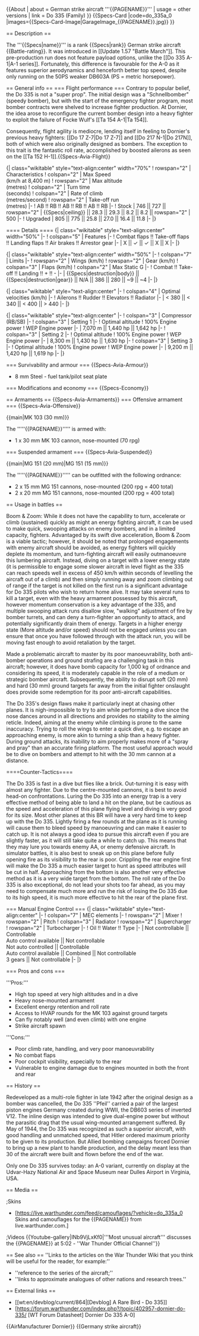 {{About
| about = German strike aircraft '''{{PAGENAME}}'''
| usage = other versions
| link = Do 335 (Family)
}}
{{Specs-Card
|code=do_335a_0
|images={{Specs-Card-Image|GarageImage_{{PAGENAME}}.jpg}}
}}

== Description ==
<!-- ''In the description, the first part should be about the history of and the creation and combat usage of the aircraft, as well as its key features. In the second part, tell the reader about the aircraft in the game. Insert a screenshot of the vehicle, so that if the novice player does not remember the vehicle by name, he will immediately understand what kind of vehicle the article is talking about.'' -->
The '''{{Specs|name}}''' is a rank {{Specs|rank}} German strike aircraft {{Battle-rating}}. It was introduced in [[Update 1.57 "Battle March"]]. This pre-production run does not feature payload options, unlike the [[Do 335 A-1|A-1 series]]. Fortunately, this difference is favourable for the A-0 as it features superior aerodynamics and henceforth better top speed, despite only running on the 50PS weaker DB603A (PS = metric horsepower).

== General info ==
=== Flight performance ===
Contrary to popular belief, the Do 335 is not a "super prop". The initial design was a "Schnellbomber" (speedy bomber), but with the start of the emergency fighter program, most bomber contracts were shelved to increase fighter production. At Dornier, the idea arose to reconfigure the current bomber design into a heavy fighter to exploit the failure of Focke Wulf's [[Ta 154 A-1|Ta 154]].

Consequently, flight agility is mediocre, lending itself in feeling to Dornier's previous heavy fighters: [[Do 17 Z-7|Do 17 Z-7]] and [[Do 217 N-1|Do 217N]], both of which were also originally designed as bombers. The exception to this trait is the fantastic roll rate, accomplished by boosted ailerons as seen on the [[Ta 152 H-1]].{{Specs-Avia-Flight}}
<!-- ''Describe how the aircraft behaves in the air. Speed, manoeuvrability, acceleration and allowable loads - these are the most important characteristics of the vehicle.'' -->

{| class="wikitable" style="text-align:center" width="70%"
! rowspan="2" | Characteristics
! colspan="2" | Max Speed<br>(km/h at 8,400 m)
! rowspan="2" | Max altitude<br>(metres)
! colspan="2" | Turn time<br>(seconds)
! colspan="2" | Rate of climb<br>(metres/second)
! rowspan="2" | Take-off run<br>(metres)
|-
! AB !! RB !! AB !! RB !! AB !! RB
|-
! Stock
| 746 || 727 || rowspan="2" | {{Specs|ceiling}} || 28.3 || 29.3 || 8.2 || 8.2 || rowspan="2" | 500
|-
! Upgraded
| 805 || 775 || 25.8 || 27.0 || 16.4 || 11.8
|-
|}

==== Details ====
{| class="wikitable" style="text-align:center" width="50%"
|-
! colspan="5" | Features
|-
! Combat flaps !! Take-off flaps !! Landing flaps !! Air brakes !! Arrestor gear
|-
| X || ✓ || ✓ || X || X     <!-- ✓ -->
|-
|}

{| class="wikitable" style="text-align:center" width="50%"
|-
! colspan="7" | Limits
|-
! rowspan="2" | Wings (km/h)
! rowspan="2" | Gear (km/h)
! colspan="3" | Flaps (km/h)
! colspan="2" | Max Static G
|-
! Combat !! Take-off !! Landing !! + !! -
|-
| {{Specs|destruction|body}} || {{Specs|destruction|gear}} || N/A || 386 || 280 || ~9 || ~4
|-
|}

{| class="wikitable" style="text-align:center"
|-
! colspan="4" | Optimal velocities (km/h)
|-
! Ailerons !! Rudder !! Elevators !! Radiator
|-
| < 380 || < 340 || < 400 || > 440
|-
|}

{| class="wikitable" style="text-align:center"
|-
! colspan="3" | Compressor (RB/SB)
|-
! colspan="3" | Setting 1
|-
! Optimal altitude
! 100% Engine power
! WEP Engine power
|-
| 7,070 m || 1,440 hp || 1,642 hp
|-
! colspan="3" | Setting 2
|-
! Optimal altitude
! 100% Engine power
! WEP Engine power
|-
| 8,300 m || 1,430 hp || 1,630 hp
|-
! colspan="3" | Setting 3
|-
! Optimal altitude
! 100% Engine power
! WEP Engine power
|-
| 9,200 m || 1,420 hp || 1,619 hp
|-
|}

=== Survivability and armour ===
{{Specs-Avia-Armour}}
<!-- ''Examine the survivability of the aircraft. Note how vulnerable the structure is and how secure the pilot is, whether the fuel tanks are armoured, etc. Describe the armour, if there is any, and also mention the vulnerability of other critical aircraft systems.'' -->

* 8 mm Steel - fuel tank/pilot seat plate

=== Modifications and economy ===
{{Specs-Economy}}

== Armaments ==
{{Specs-Avia-Armaments}}
=== Offensive armament ===
{{Specs-Avia-Offensive}}
<!-- ''Describe the offensive armament of the aircraft, if any. Describe how effective the cannons and machine guns are in a battle, and also what belts or drums are better to use. If there is no offensive weaponry, delete this subsection.'' -->
{{main|MK 103 (30 mm)}}

The '''''{{PAGENAME}}''''' is armed with:

* 1 x 30 mm MK 103 cannon, nose-mounted (70 rpg)

=== Suspended armament ===
{{Specs-Avia-Suspended}}
<!-- ''Describe the aircraft's suspended armament: additional cannons under the wings, bombs, rockets and torpedoes. This section is especially important for bombers and attackers. If there is no suspended weaponry remove this subsection.'' -->
{{main|MG 151 (20 mm)|MG 151 (15 mm)}}

The '''''{{PAGENAME}}''''' can be outfitted with the following ordnance:

* 2 x 15 mm MG 151 cannons, nose-mounted (200 rpg = 400 total)
* 2 x 20 mm MG 151 cannons, nose-mounted (200 rpg = 400 total)

== Usage in battles ==
<!-- ''Describe the tactics of playing in the aircraft, the features of using aircraft in a team and advice on tactics. Refrain from creating a "guide" - do not impose a single point of view, but instead, give the reader food for thought. Examine the most dangerous enemies and give recommendations on fighting them. If necessary, note the specifics of the game in different modes (AB, RB, SB).'' -->

Boom & Zoom: While it does not have the capability to turn, accelerate or climb (sustained) quickly as might an energy fighting aircraft, it can be used to make quick, swooping attacks on enemy bombers, and in a limited capacity, fighters. Advantaged by its swift dive acceleration, Boom & Zoom is a viable tactic; however, it should be noted that prolonged engagements with enemy aircraft should be avoided, as energy fighters will quickly deplete its momentum, and turn-fighting aircraft will easily outmanoeuvre this lumbering aircraft. Instead, diving on a target with a lower energy state (it is permissible to engage some slower aircraft in level flight as the 335 can reach speeds well in excess of 450 km/h within seconds of levelling the aircraft out of a climb) and then simply running away and zoom climbing out of range if the target is not killed on the first run is a significant advantage for Do 335 pilots who wish to return home alive. It may take several runs to kill a target, even with the heavy armament possessed by this aircraft, however momentum conservation is a key advantage of the 335, and multiple swooping attack runs disallow slow, "walking" adjustment of fire by bomber turrets, and can deny a turn-fighter an opportunity to attack, and potentially significantly drain them of energy. Targets in a higher energy state (More altitude and/or speed) should not be engaged unless you can ensure that once you have followed through with the attack run, you will be moving fast enough to avoid retaliation by the target.

Made a problematic aircraft to master by its poor manoeuvrability, both anti-bomber operations and ground strafing are a challenging task in this aircraft; however, it does have bomb capacity for 1,000 kg of ordnance and considering its speed, it is moderately capable in the role of a medium or strategic bomber aircraft. Subsequently, the ability to disrupt soft (20 mm) and hard (30 mm) ground targets far away from the initial fighter onslaught does provide some redemption for its poor anti-aircraft capabilities.

The Do 335's design flaws make it particularly inept at chasing other planes. It is nigh-impossible to try to aim while performing a dive since the nose dances around in all directions and provides no stability to the aiming reticle. Indeed, aiming at the enemy while climbing is prone to the same inaccuracy. Trying to roll the wings to enter a quick dive, e.g. to escape an approaching enemy, is more akin to turning a ship than a heavy fighter. During ground attacks, its inability to aim properly makes more of a "spray and pray" than an accurate firing platform. The most useful approach would be to dive on bombers and attempt to hit with the 30 mm cannon at a distance.

====Counter-Tactics====
<!--What to expect, if it would be in command of the enemy and how to counter it. (i.e. They will most likely BnZ, etc.)-->
The Do 335 is fast in a dive but flies like a brick. Out-turning it is easy with almost any fighter. Due to the centre-mounted cannons, it is best to avoid head-on confrontations. Luring the Do 335 into an energy trap is a very effective method of being able to land a hit on the plane, but be cautious as the speed and acceleration of this plane flying level and diving is very good for its size. Most other planes at this BR will have a very hard time to keep up with the Do 335. Lightly firing a few rounds at the plane as it is running will cause them to bleed speed by manoeuvring and can make it easier to catch up. It is not always a good idea to pursue this aircraft even if you are slightly faster, as it will still take quite a while to catch up. This means that they may lure you towards enemy AA, or enemy defensive aircraft. In simulator battles, it is also best to sneak up on this plane before fully opening fire as its visibility to the rear is poor. Crippling the rear engine first will make the Do 335 a much easier target to hunt as speed attributes will be cut in half. Approaching from the bottom is also another very effective method as it is a very wide target from the bottom. The roll rate of the Do 335 is also exceptional, do not lead your shots too far ahead, as you may need to compensate much more and run the risk of losing the Do 335 due to its high speed, it is much more effective to hit the rear of the plane first.

=== Manual Engine Control ===
{| class="wikitable" style="text-align:center"
|-
! colspan="7" | MEC elements
|-
! rowspan="2" | Mixer
! rowspan="2" | Pitch
! colspan="3" | Radiator
! rowspan="2" | Supercharger
! rowspan="2" | Turbocharger
|-
! Oil !! Water !! Type
|-
| Not controllable || Controllable<br>Auto control available || Not controllable<br>Not auto controlled || Controllable<br>Auto control available || Combined || Not controllable<br>3 gears || Not controllable
|-
|}

=== Pros and cons ===
<!-- ''Summarise and briefly evaluate the vehicle in terms of its characteristics and combat effectiveness. Mark its pros and cons in the bulleted list. Try not to use more than 6 points for each of the characteristics. Avoid using categorical definitions such as "bad", "good" and the like - use substitutions with softer forms such as "inadequate" and "effective".'' -->

'''Pros:'''

* High top speed at very high altitudes and in a dive
* Heavy nose-mounted armament
* Excellent energy retention and roll rate
* Access to HVAP rounds for the MK 103 against ground targets
* Can fly notably well (and even climb) with one engine
* Strike aircraft spawn

'''Cons:'''

* Poor climb rate, handling, and very poor manoeuvrability
* No combat flaps
* Poor cockpit visibility, especially to the rear
* Vulnerable to engine damage due to engines mounted in both the front and rear

== History ==
<!-- ''Describe the history of the creation and combat usage of the aircraft in more detail than in the introduction. If the historical reference turns out to be too long, take it to a separate article, taking a link to the article about the vehicle and adding a block "/History" (example: <nowiki>https://wiki.warthunder.com/(Vehicle-name)/History</nowiki>) and add a link to it here using the <code>main</code> template. Be sure to reference text and sources by using <code><nowiki><ref></ref></nowiki></code>, as well as adding them at the end of the article with <code><nowiki><references /></nowiki></code>. This section may also include the vehicle's dev blog entry (if applicable) and the in-game encyclopedia description (under <code><nowiki>=== In-game description ===</nowiki></code>, also if applicable).'' -->
Redeveloped as a multi-role fighter in late 1942 after the original design as a bomber was cancelled, the Do 335 ''Pfeil'' carried a pair of the largest piston engines Germany created during WWII, the DB603 series of inverted V12. The inline design was intended to give dual-engine power but without the parasitic drag that the usual wing-mounted arrangement suffered. By May of 1944, the Do 335 was recognized as such a superior aircraft, with good handling and unmatched speed, that Hitler ordered maximum priority to be given to its production. But Allied bombing campaigns forced Dornier to bring up a new plant to handle production, and the delay meant less than 30 of the aircraft were built and flown before the end of the war.

Only one Do 335 survives today: an A-0 variant, currently on display at the Udvar-Hazy National Air and Space Museum near Dulles Airport in Virginia, USA.

== Media ==
<!-- ''Excellent additions to the article would be video guides, screenshots from the game, and photos.'' -->

;Skins

* [https://live.warthunder.com/feed/camouflages/?vehicle=do_335a_0 Skins and camouflages for the {{PAGENAME}} from live.warthunder.com.]

;Videos
{{Youtube-gallery|INb9VjLxKf0|'''Most unusual aircraft''' discusses the {{PAGENAME}} at 5:02 - ''War Thunder Official Channel''}}

== See also ==
''Links to the articles on the War Thunder Wiki that you think will be useful for the reader, for example:''

* ''reference to the series of the aircraft;''
* ''links to approximate analogues of other nations and research trees.''

== External links ==
<!-- ''Paste links to sources and external resources, such as:''
* ''topic on the official game forum;''
* ''other literature.'' -->

* [[wt:en/devblog/current/864|[Devblog] A Rare Bird - Do 335]]
* [https://forum.warthunder.com/index.php?/topic/402957-dornier-do-335/ <nowiki>[WT Forum Datasheet]</nowiki> Dornier Do 335 A-0]

{{AirManufacturer Dornier}}
{{Germany strike aircraft}}